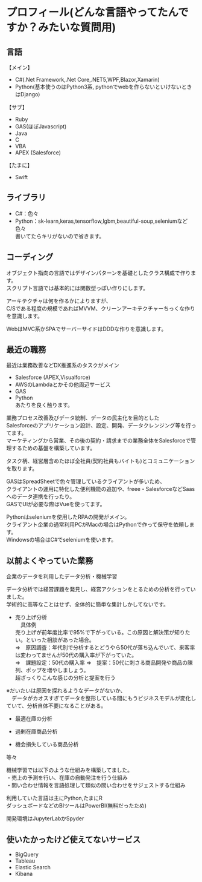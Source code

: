 # プロフィール(どんな言語やってたんですか？みたいな質問用)

## 言語
【メイン】  
- C#(.Net Framework,.Net Core,.NET5,WPF,Blazor,Xamarin)  
- Python(基本使うのはPython3系, pythonでwebを作らないといけないときはDjango)  
  
【サブ】  
- Ruby  
- GAS(ほぼJavascript)  
- Java  
- C  
- VBA  
- APEX (Salesforce)  
  
【たまに】  
- Swift  
  
## ライブラリ
- C#：色々  
- Python：sk-learn,keras,tensorflow,lgbm,beautiful-soup,seleniumなど色々  
書いてたらキリがないので省きます。  
  
## コーディング
オブジェクト指向の言語ではデザインパターンを基礎としたクラス構成で作ります。  
スクリプト言語では基本的には関数型っぽい作りにします。  

アーキテクチャは何を作るかによりますが、  
C/Sである程度の規模であればMVVM、クリーンアーキテクチャーちっくな作りを意識します。  
  
WebはMVC系かSPAでサーバーサイドはDDDな作りを意識します。  

## 最近の職務
最近は業務改善などDX推進系のタスクがメイン  
  
- Salesforce (APEX,Visualforce)  
- AWSのLambdaとかその他周辺サービス  
- GAS  
- Python  
あたりを良く触ります。  

業務プロセス改善及びデータ統制、データの民主化を目的とした  
Salesforceのアプリケーション設計、設定、開発、データクレンジング等を行ってます。  
マーケティングから営業、その後の契約・請求までの業務全体をSalesforceで管理するための基盤を構築しています。  
  
タスク柄、経営層含めたほぼ全社員(契約社員もバイトも)とコミュニケーションを取ります。  
  
GASはSpreadSheetで色々管理しているクライアントが多いため、  
クライアントの運用に特化した便利機能の追加や、freee・SalesforceなどSaasへのデータ連携を行ったり。  
GASでUIが必要な際はVueを使ってます。  
  
Pythonはseleniumを使用したRPAの開発がメイン。  
クライアント企業の通常利用PCがMacの場合はPythonで作って保守を依頼します。  
Windowsの場合はC#でseleniumを使います。  
  
## 以前よくやっていた業務
企業のデータを利用したデータ分析・機械学習  
  
データ分析では経営課題を発見し、経営アクションをとるための分析を行っていました。  
学術的に高等なことはせず、全体的に簡単な集計しかしてないです。  
  
- 売り上げ分析  
　具体例  
  売り上げが前年度比率で95%で下がっている。この原因と解決策が知りたい。といった相談があった場合。  
 ⇒　原因調査：年代別で分析するとどうやら50代が落ち込んでいて、来客率は変わってませんが50代の購入率が下がっていた。  
 ⇒　課題設定：50代の購入率
 ⇒　提案：50代に刺さる商品開発や商品の陳列、ポップを増やしましょう。  
 超ざっくりこんな感じの分析と提案を行う  
 
 ※だいたいは原因を探れるようなデータがないか、  
 　データがカオスすぎてデータを整形している間にもうビジネスモデルが変化していて、分析自体不要になることがある。  
  
- 最適在庫の分析  
  
- 過剰在庫商品分析  
  
- 機会損失している商品分析  
  
等々  
  
機械学習では以下のような仕組みを構築してました。  
・売上の予測を行い、在庫の自動発注を行う仕組み  
・問い合わせ情報を言語処理して類似の問い合わせをサジェストする仕組み  
  
利用していた言語は主にPython,たまにR  
ダッシュボードなどのBIツールはPowerBI(無料だったため)  
  
開発環境はJupyterLabかSpyder  
  
  
## 使いたかったけど使えてないサービス
- BigQuery  
- Tableau  
- Elastic Search  
- Kibana  
